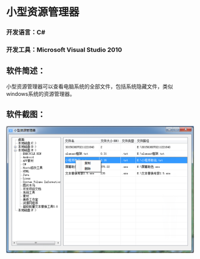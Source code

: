 # 小型资源管理器
### 开发语言：C#
### 开发工具：Microsoft Visual Studio 2010
## 软件简述：
小型资源管理器可以查看电脑系统的全部文件，包括系统隐藏文件，类似windows系统的资源管理器。
## 软件截图：
![logo.png](readme/logo.png)
